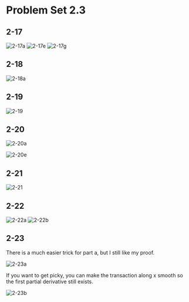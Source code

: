 # Problem Set 2.3

## 2-17

![2-17a](2-17a.gif)
![2-17e](2-17e.gif)
![2-17g](2-17g.gif)

## 2-18

![2-18a](2-18a.gif)

## 2-19

![2-19](2-19.gif)

## 2-20

![2-20a](2-20a.gif)

![2-20e](2-20e.gif)

## 2-21

![2-21](2-21.gif)

## 2-22

![2-22a](2-22a.gif)
![2-22b](2-22b.gif)

## 2-23

There is a much easier trick for part a, but I still like my proof.

![2-23a](2-23a.gif)

If you want to get picky, you can make the transaction along x smooth
so the first partial derivative still exists.

![2-23b](2-23b.gif)

